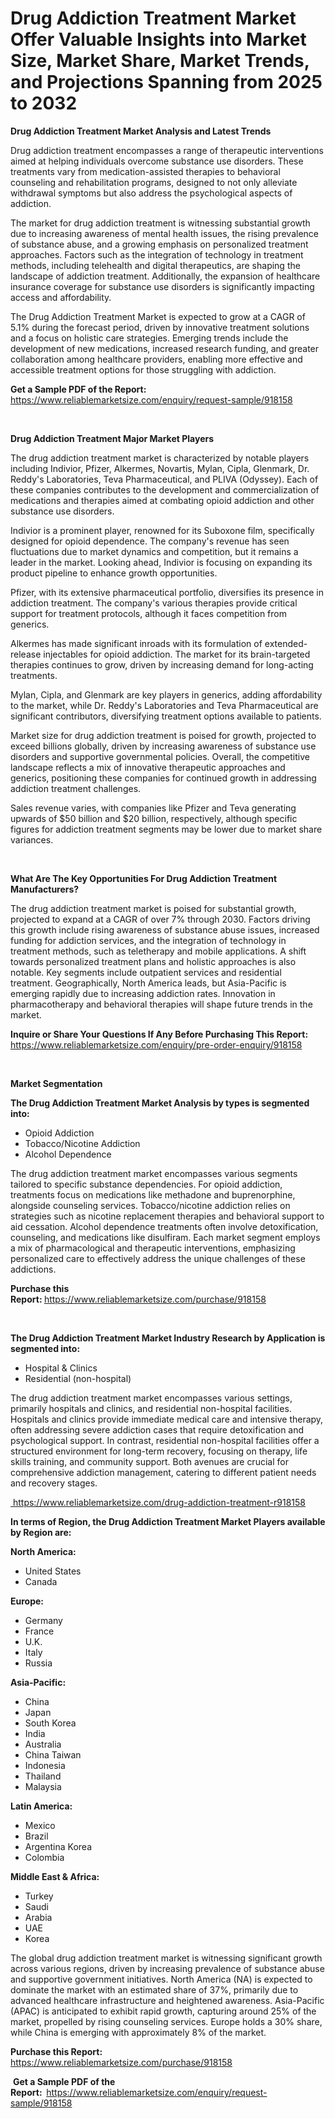 <p><h1>Drug Addiction Treatment Market Offer Valuable Insights into Market Size, Market Share, Market Trends, and Projections Spanning from 2025 to 2032</h1></p><p><strong>Drug Addiction Treatment Market Analysis and Latest Trends</strong></p>
<p><p>Drug addiction treatment encompasses a range of therapeutic interventions aimed at helping individuals overcome substance use disorders. These treatments vary from medication-assisted therapies to behavioral counseling and rehabilitation programs, designed to not only alleviate withdrawal symptoms but also address the psychological aspects of addiction. </p><p>The market for drug addiction treatment is witnessing substantial growth due to increasing awareness of mental health issues, the rising prevalence of substance abuse, and a growing emphasis on personalized treatment approaches. Factors such as the integration of technology in treatment methods, including telehealth and digital therapeutics, are shaping the landscape of addiction treatment. Additionally, the expansion of healthcare insurance coverage for substance use disorders is significantly impacting access and affordability.</p><p>The Drug Addiction Treatment Market is expected to grow at a CAGR of 5.1% during the forecast period, driven by innovative treatment solutions and a focus on holistic care strategies. Emerging trends include the development of new medications, increased research funding, and greater collaboration among healthcare providers, enabling more effective and accessible treatment options for those struggling with addiction.</p></p>
<p><strong>Get a Sample PDF of the Report:&nbsp;</strong> <a href="https://www.reliablemarketsize.com/enquiry/request-sample/918158?utm_campaign=1889&utm_medium=2&utm_source=Github&utm_content=ia&utm_term=18042025&utm_id=drug-addiction-treatment">https://www.reliablemarketsize.com/enquiry/request-sample/918158</a></p>
<p>&nbsp;</p>
<p><strong>Drug Addiction Treatment Major Market Players</strong></p>
<p><p>The drug addiction treatment market is characterized by notable players including Indivior, Pfizer, Alkermes, Novartis, Mylan, Cipla, Glenmark, Dr. Reddy's Laboratories, Teva Pharmaceutical, and PLIVA (Odyssey). Each of these companies contributes to the development and commercialization of medications and therapies aimed at combating opioid addiction and other substance use disorders.</p><p>Indivior is a prominent player, renowned for its Suboxone film, specifically designed for opioid dependence. The company's revenue has seen fluctuations due to market dynamics and competition, but it remains a leader in the market. Looking ahead, Indivior is focusing on expanding its product pipeline to enhance growth opportunities.</p><p>Pfizer, with its extensive pharmaceutical portfolio, diversifies its presence in addiction treatment. The company's various therapies provide critical support for treatment protocols, although it faces competition from generics.</p><p>Alkermes has made significant inroads with its formulation of extended-release injectables for opioid addiction. The market for its brain-targeted therapies continues to grow, driven by increasing demand for long-acting treatments.</p><p>Mylan, Cipla, and Glenmark are key players in generics, adding affordability to the market, while Dr. Reddy's Laboratories and Teva Pharmaceutical are significant contributors, diversifying treatment options available to patients.</p><p>Market size for drug addiction treatment is poised for growth, projected to exceed billions globally, driven by increasing awareness of substance use disorders and supportive governmental policies. Overall, the competitive landscape reflects a mix of innovative therapeutic approaches and generics, positioning these companies for continued growth in addressing addiction treatment challenges.</p><p>Sales revenue varies, with companies like Pfizer and Teva generating upwards of $50 billion and $20 billion, respectively, although specific figures for addiction treatment segments may be lower due to market share variances.</p></p>
<p>&nbsp;</p>
<p><strong>What Are The Key Opportunities For Drug Addiction Treatment Manufacturers?</strong></p>
<p><p>The drug addiction treatment market is poised for substantial growth, projected to expand at a CAGR of over 7% through 2030. Factors driving this growth include rising awareness of substance abuse issues, increased funding for addiction services, and the integration of technology in treatment methods, such as teletherapy and mobile applications. A shift towards personalized treatment plans and holistic approaches is also notable. Key segments include outpatient services and residential treatment. Geographically, North America leads, but Asia-Pacific is emerging rapidly due to increasing addiction rates. Innovation in pharmacotherapy and behavioral therapies will shape future trends in the market.</p></p>
<p><strong>Inquire or Share Your Questions If Any Before Purchasing This Report:</strong> <a href="https://www.reliablemarketsize.com/enquiry/pre-order-enquiry/918158?utm_campaign=1889&utm_medium=2&utm_source=Github&utm_content=ia&utm_term=18042025&utm_id=drug-addiction-treatment">https://www.reliablemarketsize.com/enquiry/pre-order-enquiry/918158</a></p>
<p>&nbsp;</p>
<p><strong>Market Segmentation</strong></p>
<p><strong>The Drug Addiction Treatment Market Analysis by types is segmented into:</strong></p>
<p><ul><li>Opioid Addiction</li><li>Tobacco/Nicotine Addiction</li><li>Alcohol Dependence</li></ul></p>
<p><p>The drug addiction treatment market encompasses various segments tailored to specific substance dependencies. For opioid addiction, treatments focus on medications like methadone and buprenorphine, alongside counseling services. Tobacco/nicotine addiction relies on strategies such as nicotine replacement therapies and behavioral support to aid cessation. Alcohol dependence treatments often involve detoxification, counseling, and medications like disulfiram. Each market segment employs a mix of pharmacological and therapeutic interventions, emphasizing personalized care to effectively address the unique challenges of these addictions.</p></p>
<p><strong>Purchase this Report:&nbsp;</strong><a href="https://www.reliablemarketsize.com/purchase/918158?utm_campaign=1889&utm_medium=2&utm_source=Github&utm_content=ia&utm_term=18042025&utm_id=drug-addiction-treatment">https://www.reliablemarketsize.com/purchase/918158</a></p>
<p>&nbsp;</p>
<p><strong>The Drug Addiction Treatment Market Industry Research by Application is segmented into:</strong></p>
<p><ul><li>Hospital & Clinics</li><li>Residential (non-hospital)</li></ul></p>
<p><p>The drug addiction treatment market encompasses various settings, primarily hospitals and clinics, and residential non-hospital facilities. Hospitals and clinics provide immediate medical care and intensive therapy, often addressing severe addiction cases that require detoxification and psychological support. In contrast, residential non-hospital facilities offer a structured environment for long-term recovery, focusing on therapy, life skills training, and community support. Both avenues are crucial for comprehensive addiction management, catering to different patient needs and recovery stages.</p></p>
<p><a href="https://www.reliablemarketsize.com/drug-addiction-treatment-r918158?utm_campaign=1889&utm_medium=2&utm_source=Github&utm_content=ia&utm_term=18042025&utm_id=drug-addiction-treatment">&nbsp;https://www.reliablemarketsize.com/drug-addiction-treatment-r918158</a></p>
<p><strong>In terms of Region, the Drug Addiction Treatment Market Players available by Region are:</strong></p>
<p>
    <p> <strong> North America: </strong>
        <ul>
            <li>United States</li>
            <li>Canada</li>
        </ul>
        </p> 
    <p> <strong> Europe: </strong>
        <ul>
            <li>Germany</li>
            <li>France</li>
            <li>U.K.</li>
            <li>Italy</li>
            <li>Russia</li>
        </ul>
        </p> 
    <p> <strong> Asia-Pacific: </strong>
        <ul>
            <li>China</li>
            <li>Japan</li>
            <li>South Korea</li>
            <li>India</li>
            <li>Australia</li>
            <li>China Taiwan</li>
            <li>Indonesia</li>
            <li>Thailand</li>
            <li>Malaysia</li>
        </ul>
        </p> 
    <p> <strong> Latin America: </strong>
        <ul>
            <li>Mexico</li>
            <li>Brazil</li>
            <li>Argentina Korea</li>
            <li>Colombia</li>
        </ul>
        </p> 
    <p> <strong> Middle East & Africa: </strong>
        <ul>
            <li>Turkey</li>
            <li>Saudi</li>
            <li>Arabia</li>
            <li>UAE</li>
            <li>Korea</li>
        </ul>
    </p>
    </p>
<p><p>The global drug addiction treatment market is witnessing significant growth across various regions, driven by increasing prevalence of substance abuse and supportive government initiatives. North America (NA) is expected to dominate the market with an estimated share of 37%, primarily due to advanced healthcare infrastructure and heightened awareness. Asia-Pacific (APAC) is anticipated to exhibit rapid growth, capturing around 25% of the market, propelled by rising counseling services. Europe holds a 30% share, while China is emerging with approximately 8% of the market.</p></p>
<p><strong>Purchase this Report: </strong><a href="https://www.reliablemarketsize.com/purchase/918158?utm_campaign=1889&utm_medium=2&utm_source=Github&utm_content=ia&utm_term=18042025&utm_id=drug-addiction-treatment">https://www.reliablemarketsize.com/purchase/918158</a></p>
<p>&nbsp;<strong>Get a Sample PDF of the Report:&nbsp;&nbsp;</strong><a href="https://www.reliablemarketsize.com/enquiry/request-sample/918158?utm_campaign=1889&utm_medium=2&utm_source=Github&utm_content=ia&utm_term=18042025&utm_id=drug-addiction-treatment">https://www.reliablemarketsize.com/enquiry/request-sample/918158</a></p>
<p><strong></strong></p>
<p><p></p><p></p><p></p></p>